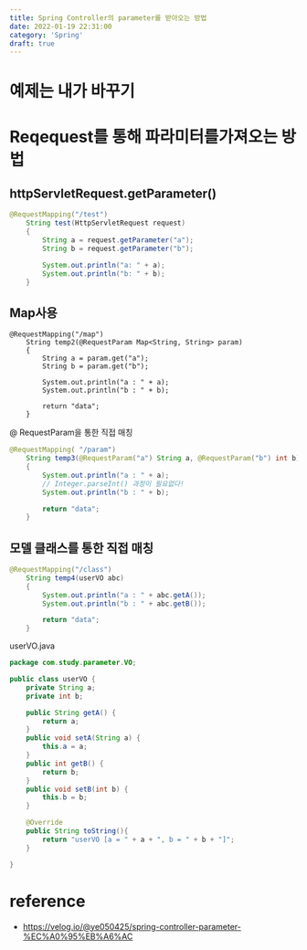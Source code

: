 ```yaml
---
title: Spring Controller의 parameter를 받아오는 방법
date: 2022-01-19 22:31:00
category: 'Spring'
draft: true
---
```


# 예제는 내가 바꾸기

# Reqequest를 통해 파라미터를가져오는 방법

## httpServletRequest.getParameter()

```java
@RequestMapping("/test")
    String test(HttpServletRequest request)
    {
        String a = request.getParameter("a");
        String b = request.getParameter("b");

        System.out.println("a: " + a);
        System.out.println("b: " + b);
    }
```

## Map사용

```
@RequestMapping("/map")
	String temp2(@RequestParam Map<String, String> param)
	{
		String a = param.get("a");
		String b = param.get("b");

		System.out.println("a : " + a);
		System.out.println("b : " + b);

		return "data";
	}
```

@ RequestParam을 통한 직접 매칭

```java
@RequestMapping( "/param")
	String temp3(@RequestParam("a") String a, @RequestParam("b") int b)
	{
		System.out.println("a : " + a);
		// Integer.parseInt() 과정이 필요없다!
		System.out.println("b : " + b);

		return "data";
	}
```

## 모델 클래스를 통한 직접 매칭

```java
@RequestMapping("/class")
	String temp4(userVO abc)
	{
		System.out.println("a : " + abc.getA());
		System.out.println("b : " + abc.getB());

		return "data";
	}
```

userVO.java

```java
package com.study.parameter.VO;

public class userVO {
	private String a;
	private int b;

	public String getA() {
		return a;
	}
	public void setA(String a) {
		this.a = a;
	}
	public int getB() {
		return b;
	}
	public void setB(int b) {
		this.b = b;
	}

	@Override
    public String toString(){
        return "userVO [a = " + a + ", b = " + b + "]";
    }

}
```

# reference

- https://velog.io/@ye050425/spring-controller-parameter-%EC%A0%95%EB%A6%AC
